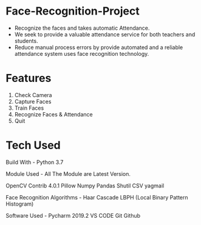 # Face-Recognition-Project

* Recognize the faces and takes automatic Attendance.
* We seek to provide a valuable attendance service for both teachers and students. 
* Reduce manual process errors by provide automated and a reliable attendance system uses face recognition technology.

# Features 

1. Check Camera
2. Capture Faces
3. Train Faces
4. Recognize Faces & Attendance
5. Quit

# Tech Used 

Build With -
Python 3.7

Module Used -
All The Module are Latest Version.

OpenCV Contrib 4.0.1
Pillow
Numpy
Pandas
Shutil
CSV
yagmail

Face Recognition Algorithms -
Haar Cascade
LBPH (Local Binary Pattern Histogram)

Software Used -
Pycharm 2019.2
VS CODE
Git
Github
